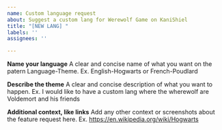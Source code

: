 ```yaml
---
name: Custom language request
about: Suggest a custom lang for Werewolf Game on KaniShiel
title: "[NEW LANG] "
labels: ''
assignees: ''

---
```


**Name your language**
A clear and concise name of what you want on the patern Language-Theme. Ex. English-Hogwarts or French-Poudlard

**Describe the theme**
A clear and concise description of what you want to happen. Ex. I would like to have a custom lang where the wherewolf are Voldemort and his friends

**Additional context, like links**
Add any other context or screenshots about the feature request here. Ex. https://en.wikipedia.org/wiki/Hogwarts
